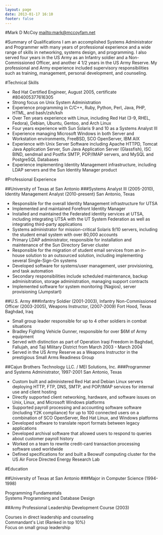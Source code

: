 ```yaml
---
layout: page
date: 2013-01-17 16:10
footer: false
---
```


#Mark D McCoy
<mailto:mark@mccoyfam.net>


#Summary of Qualifications
I am an accomplished Systems Administrator and Programmer with many years of
professional experience and a wide range of skills in networking, systems
design, and programming. I also served four years in the US Army as an Infantry
soldier and a Non-Commissioned Officer, and another 4 1/2 years in the US Army
Reserve. My professional and Army experience included supervisory
responsibilities such as training, management, personal development, and
counseling.


#Technical Skills
- Red Hat Certified Engineer, August 2005, certificate #804005377616305
- Strong focus on Unix System Administration
- Experience programming in C/C++, Ruby, Python, Perl, Java, PHP, HTML, and bash/zsh/ksh
- Over Ten years experience with Linux, including Red Hat (3-9, RHEL, Fedora), Debian, Ubuntu, Gentoo, and Arch Linux
- Four years experience with Sun Solaris 9 and 10 as a Systems Analyst III
- Experience managing Microsoft Windows in both Server and Workstation environments, FreeBSD, SCO OpenServer, IBM AIX
- Experience with Unix Server Software including Apache HTTPD, Tomcat Java
Application Server, Sun Java Application Server (Glassfish), ISC BIND,
sendmail and Postfix SMTP, POP/IMAP servers, and MySQL and PostgreSQL Databases
- Experience implementing Identity Management infrastructure, including LDAP servers and the Sun Identity Manager product

#Professional Experience

##University of Texas at San Antonio
###Systems Analyst III (2005-2010), Identity Management Analyst (2010-present)
San Antonio, Texas

- Responsible for the overall Identity Management infrastructure for UTSA
- Implemented and maintained Forefront Identity Manager
- Installed and maintained the Federated identity services at UTSA, including integrating UTSA with the UT System Federation as well as integrating third-party applications
- Systems administrator for mission-critical Solaris 9/10 servers, including the student email system with over 80,000 accounts
- Primary LDAP administrator, responsible for installation and maintenance of the Sun Directory Server cluster
- Responsible for the migration of student email services from an in-house solution to an outsourced solution, including implementing several Single-Sign-On systems
- Developed software for systems/user management, user provisioning, and task automation
- Secondary responsibilities include scheduled maintenance, backup adminisitration, storage administration, managing support contracts
- Implemented software for system monitoring (Nagios), server provisioning (Jumpstart)

##U.S. Army
###Infantry Soldier (2001-2003), Infantry Non-Commissioned Officer (2003-2005), Weapons Instructor, (2007-2009)
Fort Hood, Texas  
Baghdad, Iraq

- Small group leader responsible for up to 4 other soldiers in combat situations
- Bradley Fighting Vehicle Gunner, responsible for over $6M of Army equipment
- Served with distinction as part of Operation Iraqi Freedom in Baghdad, Fallujah, and Taji Military District from March 2003 - March 2004
- Served in the US Army Reserve as a Weapons Instructor in the prestigious Small Arms Readiness Group

##Cajun Brothers Technology LLC. / MEI Solutions, Inc.
###Programmer and Systems Administrator, 1997-2001
San Antonio, Texas

- Custom built and administered Red Hat and Debian Linux servers deploying HTTP, FTP, DNS, SMTP, and POP/IMAP services for internal use and client hosting
- Directly supported client networking, hardware, and software issues on Unix, Linux, and Microsoft Windows platforms
- Supported payroll processing and accounting software software (including Y2K compliance) for up to 100 connected users on a combination of SCO OpenServer, Red Hat Linux, and Windows platforms
- Developed software to translate report formats between legacy applications
- Developed archival software that allowed users to respond to queries about customer payroll history
- Worked on a team to rewrite credit-card transaction processing software used worldwide
- Defined specifications for and built a Beowulf computing cluster for the US Air Force Directed Energy Research Lab

#Education

##University of Texas at San Antonio
###Major in Computer Science (1994-1998)

Programming Fundamentals  
Systems Programming and Database Design

##Army Professional Leadership Development Course (2003)

Courses in direct leadership and counseling  
Commandant's List (Ranked in top 10%)  
Focus on small group leadership  
